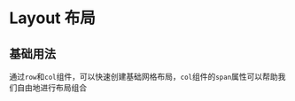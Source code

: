 # Layout 布局 

## 基础用法


通过`row`和`col`组件，可以快速创建基础网格布局，`col`组件的`span`属性可以帮助我们自由地进行布局组合

<preview path="./layout.vue" title="基础布局使用"></preview>